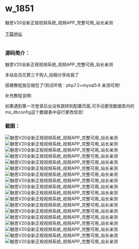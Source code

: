 # w_1851
魅思V20全新正规视频系统_视频APP_完整可用_站长亲测
<br/></br>
[下载地址](https://www.uuid2.com/1851.html "下载地址")
<br/></br>
<h3>源码简介：</h3>
<p>魅思V20全新正规视频系统_视频APP_完整可用_站长亲测<p>
<p>本站会员花费三千购入,投稿分享给我了<p>
<p>搭建教程放压缩包了!测试环境：php7.2+mysql5.6  亲测可用!<p>
<p>补充教程说明:<p>
<p>如果遇到第一次登录后台没有跳转到配置页面,可手动更改数据库内的ms_dbconfig这个数据表中自行更改信息!<p>
<h3>截图：</h3>
<img src="https://www.uuid2.com/wp-content/uploads/img/202111/8feff84215.png" alt="魅思V20全新正规视频系统_视频APP_完整可用_站长亲测"><img src="https://www.uuid2.com/wp-content/uploads/img/202111/5708f78849.png" alt="魅思V20全新正规视频系统_视频APP_完整可用_站长亲测"><img src="https://www.uuid2.com/wp-content/uploads/img/202111/bbcb7b6171.png" alt="魅思V20全新正规视频系统_视频APP_完整可用_站长亲测"><img src="https://www.uuid2.com/wp-content/uploads/img/202111/df337c3504.png" alt="魅思V20全新正规视频系统_视频APP_完整可用_站长亲测"><img src="https://www.uuid2.com/wp-content/uploads/img/202111/5f6b051498.png" alt="魅思V20全新正规视频系统_视频APP_完整可用_站长亲测"><img src="https://www.uuid2.com/wp-content/uploads/img/202111/6918a0b410.png" alt="魅思V20全新正规视频系统_视频APP_完整可用_站长亲测"><img src="https://www.uuid2.com/wp-content/uploads/img/202111/962eeff316.png" alt="魅思V20全新正规视频系统_视频APP_完整可用_站长亲测"><img src="https://www.uuid2.com/wp-content/uploads/img/202111/5469321800.png" alt="魅思V20全新正规视频系统_视频APP_完整可用_站长亲测"><img src="https://www.uuid2.com/wp-content/uploads/img/202111/271f09c328.png" alt="魅思V20全新正规视频系统_视频APP_完整可用_站长亲测"><img src="https://www.uuid2.com/wp-content/uploads/img/202111/56ad3c6524.png" alt="魅思V20全新正规视频系统_视频APP_完整可用_站长亲测"><img src="https://www.uuid2.com/wp-content/uploads/img/202111/e017561793.png" alt="魅思V20全新正规视频系统_视频APP_完整可用_站长亲测"><img src="https://www.uuid2.com/wp-content/uploads/img/202111/e46acf7698.png" alt="魅思V20全新正规视频系统_视频APP_完整可用_站长亲测"><img src="https://www.uuid2.com/wp-content/uploads/img/202111/dd5848a529.png" alt="魅思V20全新正规视频系统_视频APP_完整可用_站长亲测"><img src="https://www.uuid2.com/wp-content/uploads/img/202111/e269e59122.png" alt="魅思V20全新正规视频系统_视频APP_完整可用_站长亲测"><img src="https://www.uuid2.com/wp-content/uploads/img/202111/444a706735.png" alt="魅思V20全新正规视频系统_视频APP_完整可用_站长亲测"><img src="https://www.uuid2.com/wp-content/uploads/img/202111/0c80d03381.png" alt="魅思V20全新正规视频系统_视频APP_完整可用_站长亲测"><img src="https://www.uuid2.com/wp-content/uploads/img/202111/bcab7a8878.png" alt="魅思V20全新正规视频系统_视频APP_完整可用_站长亲测"><img src="https://www.uuid2.com/wp-content/uploads/img/202111/8a8fac2434.png" alt="魅思V20全新正规视频系统_视频APP_完整可用_站长亲测">
